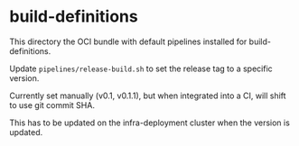 # build-definitions

This directory the OCI bundle with default pipelines installed for build-definitions.

Update `pipelines/release-build.sh` to set the release tag to a specific version.  

Currently set manually (v0.1, v0.1.1), but when integrated into a CI, will shift to use git commit SHA. 

This has to be updated on the infra-deployment cluster when the version is updated.


